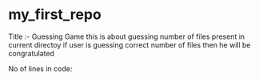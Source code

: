 # my_first_repo
Title :- Guessing Game
this is about guessing number of files present in current directoy
if user is guessing correct number of files then he will be congratulated

No of lines in code: 

